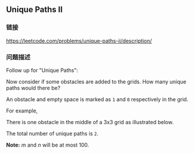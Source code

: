 ## Unique Paths II  
### 链接  
https://leetcode.com/problems/unique-paths-ii/description/  
### 问题描述
Follow up for "Unique Paths":

Now consider if some obstacles are added to the grids. How many unique paths would there be?

An obstacle and empty space is marked as `1` and `0` respectively in the grid.

For example,<br />
<p>There is one obstacle in the middle of a 3x3 grid as illustrated below.

The total number of unique paths is `2`.

**Note:** *m* and *n* will be at most 100.
